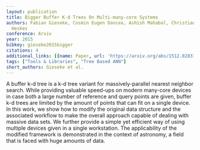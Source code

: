 ```yaml
---
layout: publication
title: Bigger Buffer K-d Trees On Multi-many-core Systems
authors: Fabian Gieseke, Cosmin Eugen Oancea, Ashish Mahabal, Christian Igel, Tom
  Heskes
conference: Arxiv
year: 2015
bibkey: gieseke2015bigger
citations: 4
additional_links: [{name: Paper, url: 'https://arxiv.org/abs/1512.02831'}]
tags: ["Tools & Libraries", "Tree Based ANN"]
short_authors: Gieseke et al.
---
```

A buffer k-d tree is a k-d tree variant for massively-parallel nearest
neighbor search. While providing valuable speed-ups on modern many-core devices
in case both a large number of reference and query points are given, buffer k-d
trees are limited by the amount of points that can fit on a single device. In
this work, we show how to modify the original data structure and the associated
workflow to make the overall approach capable of dealing with massive data
sets. We further provide a simple yet efficient way of using multiple devices
given in a single workstation. The applicability of the modified framework is
demonstrated in the context of astronomy, a field that is faced with huge
amounts of data.